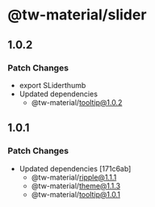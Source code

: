 # @tw-material/slider

## 1.0.2

### Patch Changes

- export SLiderthumb
- Updated dependencies
  - @tw-material/tooltip@1.0.2

## 1.0.1

### Patch Changes

- Updated dependencies [171c6ab]
  - @tw-material/ripple@1.1.1
  - @tw-material/theme@1.1.3
  - @tw-material/tooltip@1.0.1
